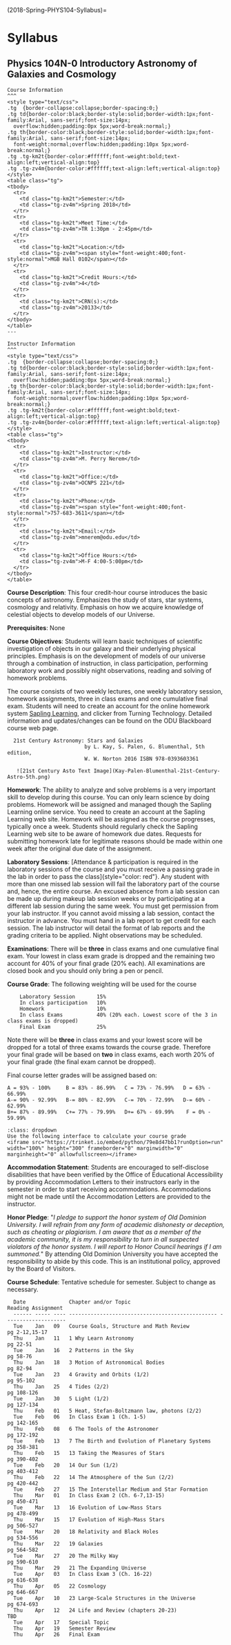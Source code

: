 (2018-Spring-PHYS104-Syllabus)=
# Syllabus 

## Physics 104N-0 Introductory Astronomy of Galaxies and Cosmology

````{panels}
Course Information
^^^
<style type="text/css">
.tg  {border-collapse:collapse;border-spacing:0;}
.tg td{border-color:black;border-style:solid;border-width:1px;font-family:Arial, sans-serif;font-size:14px;
  overflow:hidden;padding:0px 5px;word-break:normal;}
.tg th{border-color:black;border-style:solid;border-width:1px;font-family:Arial, sans-serif;font-size:14px;
  font-weight:normal;overflow:hidden;padding:10px 5px;word-break:normal;}
.tg .tg-km2t{border-color:#ffffff;font-weight:bold;text-align:left;vertical-align:top}
.tg .tg-zv4m{border-color:#ffffff;text-align:left;vertical-align:top}
</style>
<table class="tg">
<tbody>
  <tr>
    <td class="tg-km2t">Semester:</td>
    <td class="tg-zv4m">Spring 2018</td>
  </tr>
  <tr>
    <td class="tg-km2t">Meet Time:</td>
    <td class="tg-zv4m">TR 1:30pm - 2:45pm</td>
  </tr>
  <tr>
    <td class="tg-km2t">Location:</td>
    <td class="tg-zv4m"><span style="font-weight:400;font-style:normal">MGB Hall 0102</span></td>
  </tr>
  <tr>
    <td class="tg-km2t">Credit Hours:</td>
    <td class="tg-zv4m">4</td>
  </tr>
  <tr>
    <td class="tg-km2t">CRN(s):</td>
    <td class="tg-zv4m">20133</td>
  </tr>
</tbody>
</table>
---

Instructor Information
^^^
<style type="text/css">
.tg  {border-collapse:collapse;border-spacing:0;}
.tg td{border-color:black;border-style:solid;border-width:1px;font-family:Arial, sans-serif;font-size:14px;
  overflow:hidden;padding:0px 5px;word-break:normal;}
.tg th{border-color:black;border-style:solid;border-width:1px;font-family:Arial, sans-serif;font-size:14px;
  font-weight:normal;overflow:hidden;padding:10px 5px;word-break:normal;}
.tg .tg-km2t{border-color:#ffffff;font-weight:bold;text-align:left;vertical-align:top}
.tg .tg-zv4m{border-color:#ffffff;text-align:left;vertical-align:top}
</style>
<table class="tg">
<tbody>
  <tr>
    <td class="tg-km2t">Instructor:</td>
    <td class="tg-zv4m">M. Perry Nerem</td>
  </tr>
  <tr>
    <td class="tg-km2t">Office:</td>
    <td class="tg-zv4m">OCNPS 221</td>
  </tr>
  <tr>
    <td class="tg-km2t">Phone:</td>
    <td class="tg-zv4m"><span style="font-weight:400;font-style:normal">757-683-3611</span></td>
  </tr>
  <tr>
    <td class="tg-km2t">Email:</td>
    <td class="tg-zv4m">mnerem@odu.edu</td>
  </tr>
  <tr>
    <td class="tg-km2t">Office Hours:</td>
    <td class="tg-zv4m">M-F 4:00-5:00pm</td>
  </tr>
</tbody>
</table>
````

**Course Description**: This four credit-hour course introduces the
basic concepts of astronomy. Emphasizes the study of stars, star
systems, cosmology and relativity. Emphasis on how we acquire knowledge
of celestial objects to develop models of our Universe.

**Prerequisites**: None

**Course Objectives**: Students will learn basic techniques of
scientific investigation of objects in our galaxy and their underlying
physical principles. Emphasis is on the development of models of our
universe through a combination of instruction, in class participation,
performing laboratory work and possibly night observations, reading and
solving of homework problems.

The course consists of two weekly lectures, one weekly laboratory
session, homework assignments, three in class exams and one cumulative
final exam. Students will need to create an account for the online
homework system [Sapling Learning](https://www.macmillanlearning.com/college/us/digital/sapling), 
and clicker from Turning Technology. Detailed information and updates/changes 
can be found on the ODU Blackboard course web page.

```{admonition} **Course Textbook**
  21st Century Astronomy: Stars and Galaxies
                         by L. Kay, S. Palen, G. Blumenthal, 5th edition,
                         W. W. Norton 2016 ISBN 978-0393603361
                    
   ![21st Century Asto Text Image](Kay-Palen-Blumenthal-21st-Century-Astro-5th.png)
```

**Homework**: The ability to analyze and solve problems is a very
important skill to develop during this course. You can only learn
science by doing problems. Homework will be assigned and managed though
the Sapling Learning online service. You need to create an account at
the Sapling Learning web site.
Homework will be assigned as the course progresses, typically once a
week. Students should regularly check the Sapling Learning web site to
be aware of homework due dates. Requests for submitting homework late
for legitimate reasons should be made within one week after the original
due date of the assignment.

**Laboratory Sessions**: [Attendance & participation is required in the
laboratory sessions of the course and you must receive a passing grade
in the lab in order to pass the class]{style="color: red"}. Any student
with more than one missed lab session will fail the laboratory part of
the course and, hence, the entire course. An excused absence from a lab
session can be made up during makeup lab session weeks or by
participating at a different lab session during the same week. You must
get permission from your lab instructor. If you cannot avoid missing a
lab session, contact the instructor in advance. You must hand in a lab
report to get credit for each session. The lab instructor will detail
the format of lab reports and the grading criteria to be applied. Night
observations may be scheduled.

**Examinations**: There will be **three** in class exams and one
cumulative final exam. Your lowest in class exam grade is dropped and
the remaining two account for 40% of your final grade (20% each). All
examinations are closed book and you should only bring a pen or pencil.

**Course Grade**: The following weighting will be used for the course

```{admonition} Course Grade Weights
    Laboratory Session       15%
    In class participation   10%
    Homework                 10%
    In class Exams           40% (20% each. Lowest score of the 3 in class exams is dropped)
    Final Exam               25%
```

Note there will be **three** in class exams and your lowest score will
be dropped for a total of three exams towards the course grade.
Therefore your final grade will be based on **two** in class exams, each
worth 20% of your final grade (the final exam cannot be dropped).

Final course letter grades will be assigned based on:

    A = 93% - 100%     B = 83% - 86.99%   C = 73% - 76.99%   D = 63% - 66.99% 
    A-= 90% - 92.99%   B-= 80% - 82.99%   C-= 70% - 72.99%   D-= 60% - 62.99% 
    B+= 87% - 89.99%   C+= 77% - 79.99%   D+= 67% - 69.99%    F = 0% - 59.99% 

```{admonition} Grade Calculator Tool
:class: dropdown
Use the following interface to calculate your course grade
<iframe src="https://trinket.io/embed/python/79e8d47bb1?runOption=run" width="100%" height="300" frameborder="0" marginwidth="0" marginheight="0" allowfullscreen></iframe>
```

**Accommodation Statement**: Students are encouraged to self-disclose
disabilities that have been verified by the Office of Educational
Accessibility by providing Accommodation Letters to their instructors
early in the semester in order to start receiving accommodations.
Accommodations might not be made until the Accommodation Letters are
provided to the instructor.

**Honor Pledge**: "*I pledge to support the honor system of Old Dominion
University. I will refrain from any form of academic dishonesty or
deception, such as cheating or plagiarism. I am aware that as a member
of the academic community, it is my responsibility to turn in all
suspected violators of the honor system. I will report to Honor Council
hearings if I am summoned.*" By attending Old Dominion University you
have accepted the responsibility to abide by this code. This is an
institutional policy, approved by the Board of Visitors.

**Course Schedule**: Tentative schedule for semester. Subject to change
as necessary.


      Date              Chapter and/or Topic                             Reading Assignment
      ------ ----- ---- ------------------------------------------------ --------------------
      Tue    Jan   09   Course Goals, Structure and Math Review          pg 2-12,15-17
      Thu    Jan   11   1 Why Learn Astronomy                            pg 22-51
      Tue    Jan   16   2 Patterns in the Sky                            pg 58-76
      Thu    Jan   18   3 Motion of Astronomical Bodies                  pg 82-94
      Tue    Jan   23   4 Gravity and Orbits (1/2)                       pg 95-102
      Thu    Jan   25   4 Tides (2/2)                                    pg 108-126
      Tue    Jan   30   5 Light (1/2)                                    pg 127-134
      Thu    Feb   01   5 Heat, Stefan-Boltzmann law, photons (2/2)      
      Tue    Feb   06   In Class Exam 1 (Ch. 1-5)                        pg 142-165
      Thu    Feb   08   6 The Tools of the Astronomer                    pg 172-192
      Tue    Feb   13   7 The Birth and Evolution of Planetary Systems   pg 358-381
      Thu    Feb   15   13 Taking the Measures of Stars                  pg 390-402
      Tue    Feb   20   14 Our Sun (1/2)                                 pg 403-412
      Thu    Feb   22   14 The Atmosphere of the Sun (2/2)               pg 420-442
      Tue    Feb   27   15 The Interstellar Medium and Star Formation    
      Thu    Mar   01   In Class Exam 2 (Ch. 6-7,13-15)                  pg 450-471
      Tue    Mar   13   16 Evolution of Low-Mass Stars                   pg 478-499
      Thu    Mar   15   17 Evolution of High-Mass Stars                  pg 506-527
      Tue    Mar   20   18 Relativity and Black Holes                    pg 534-556
      Thu    Mar   22   19 Galaxies                                      pg 564-582
      Tue    Mar   27   20 The Milky Way                                 pg 590-610
      Thu    Mar   29   21 The Expanding Universe                        
      Tue    Apr   03   In Class Exam 3 (Ch. 16-22)                      pg 616-638
      Thu    Apr   05   22 Cosmology                                     pg 646-667
      Tue    Apr   10   23 Large-Scale Structures in the Universe        pg 674-693
      Thu    Apr   12   24 Life and Review (chapters 20-23)              TBD
      Tue    Apr   17   Special Topic                                    
      Thu    Apr   19   Semester Review                                  
      Thu    Apr   26   Final Exam                                       
